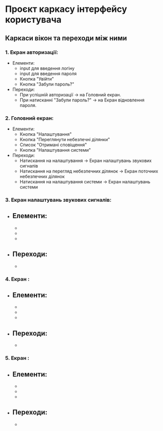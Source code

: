 # Проєкт каркасу інтерфейсу користувача
## Каркаси вікон та переходи між ними
### 1. Екран авторизації: 
  * Елементи:
    - input для введення логіну
    - input для введення пароля
    - Кнопка "Увійти"
    - Кнопка "Забули пароль?"
  * Переходи:
    - При успішній авторизації → на Головний екран.
    - При натисканні "Забули пароль?" -> на Екран відновлення пароля.
### 2. Головний екран: 
  * Елементи:
    - Кнопка "Налаштування"
    - Кнопка "Переглянути небезпечні ділянки"
    - Список "Отримані сповіщення"
    - Кнопка "Налаштування системи"
  * Переходи:
    - Натискання на налаштування -> Екран налаштувань звукових сигналів
    - Натискання на перегляд небезпечних ділянок -> Екран поточних небезпечних ділянок
    - Натискання на налаштування системи -> Екран налаштувань системи
### 3. Екран налаштувань звукових сигналів:  
  * Елементи:
    - 
    - 
    - 
    - 
  * Переходи:
    - 
    - 
### 4. Екран :  
  * Елементи:
    - 
    - 
    - 
    - 
  * Переходи:
    - 
    - 
### 5. Екран :  
  * Елементи:
    - 
    - 
    - 
    - 
  * Переходи:
    - 
    - 
